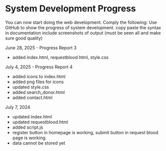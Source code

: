 # System Development Progress

You can now start doing the web development. Comply the following:
Use GitHub to show the progress of system development. 
copy paste the syntax in documentation
include screenshots of output (must be seen all and make sure good quality)


June 28, 2025 - Progress Report 3
- added index.html, requestblood.html, style.css

July 4, 2025 - Progress Report 4
- added icons to index.html
- added png files for icons
- updated style.css
- added search_donor.html
- added contact.html


July 7, 2024
- updated index.html
- updated requestblood.html
- added script.js
- register button in homepage is working, submit button in request blood page is working.
- data cannot be stored yet